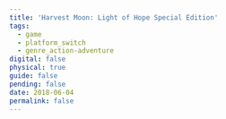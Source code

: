 ```yaml
---
title: 'Harvest Moon: Light of Hope Special Edition'
tags:
  - game
  - platform_switch
  - genre_action-adventure
digital: false
physical: true
guide: false
pending: false
date: 2018-06-04
permalink: false
---
```

